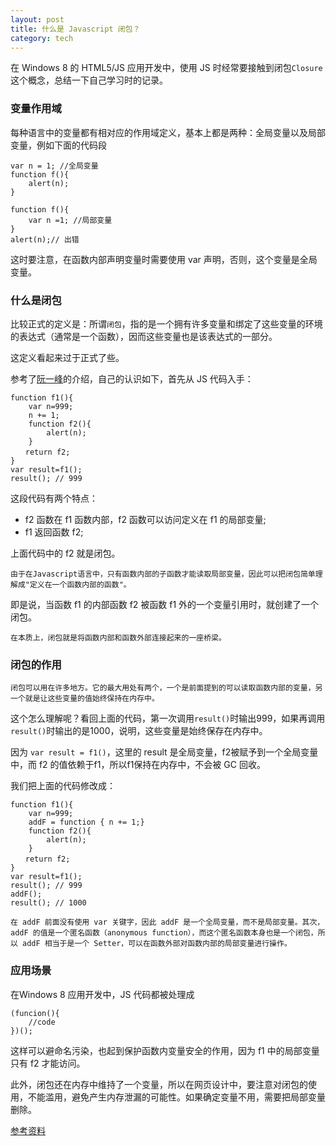 ```yaml
---
layout: post
title: 什么是 Javascript 闭包？
category: tech
---
```


在 Windows 8 的 HTML5/JS 应用开发中，使用 JS 时经常要接触到闭包<code>Closure</code>这个概念，总结一下自己学习时的记录。

### 变量作用域 ###
每种语言中的变量都有相对应的作用域定义，基本上都是两种：全局变量以及局部变量，例如下面的代码段
```
var n = 1; //全局变量
function f(){
	alert(n);
}
``` 

```
function f(){
	var n =1; //局部变量
}
alert(n);// 出错

```
这时要注意，在函数内部声明变量时需要使用 var 声明，否则，这个变量是全局变量。

### 什么是闭包 ###
比较正式的定义是：所谓<code>闭包</code>，指的是一个拥有许多变量和绑定了这些变量的环境的表达式（通常是一个函数），因而这些变量也是该表达式的一部分。

这定义看起来过于正式了些。

参考了[阮一峰](http://www.ruanyifeng.com/blog/2009/08/learning_javascript_closures.html)的介绍，自己的认识如下，首先从 JS 代码入手：
```
function f1(){
	var n=999;
	n += 1;
	function f2(){
		alert(n); 
	}
　　return f2;
}
var result=f1();
result(); // 999
```
这段代码有两个特点：

- f2 函数在 f1 函数内部，f2 函数可以访问定义在 f1 的局部变量;
- f1 返回函数 f2;

上面代码中的 f2 就是闭包。

`由于在Javascript语言中，只有函数内部的子函数才能读取局部变量，因此可以把闭包简单理解成"定义在一个函数内部的函数"。`

即是说，当函数 f1 的内部函数 f2 被函数 f1 外的一个变量引用时，就创建了一个闭包。

`在本质上，闭包就是将函数内部和函数外部连接起来的一座桥梁。`

### 闭包的作用 ###
`闭包可以用在许多地方。它的最大用处有两个，一个是前面提到的可以读取函数内部的变量，另一个就是让这些变量的值始终保持在内存中。`

这个怎么理解呢？看回上面的代码，第一次调用`result()`时输出999，如果再调用`result()`时输出的是1000，说明，这些变量是始终保存在内存中。

因为	`var result = f1()`，这里的 result 是全局变量，f2被赋予到一个全局变量中，而 f2 的值依赖于f1，所以f1保持在内存中，不会被 GC 回收。

我们把上面的代码修改成：
```
function f1(){
	var n=999;
	addF = function { n += 1;}
	function f2(){ 
		alert(n); 
	}
　　return f2;
}
var result=f1();
result(); // 999
addF();
result(); // 1000
```
`在 addF 前面没有使用 var 关键字，因此 addF 是一个全局变量，而不是局部变量。其次，addF 的值是一个匿名函数（anonymous function），而这个匿名函数本身也是一个闭包，所以 addF 相当于是一个 Setter，可以在函数外部对函数内部的局部变量进行操作。`

### 应用场景 ###
在Windows 8 应用开发中，JS 代码都被处理成
```
(funcion(){ 
	//code 
})();
```
这样可以避命名污染，也起到保护函数内变量安全的作用，因为 f1 中的局部变量只有 f2 才能访问。

此外，闭包还在内存中维持了一个变量，所以在网页设计中，要注意对闭包的使用，不能滥用，避免产生内存泄漏的可能性。如果确定变量不用，需要把局部变量删除。

[参考资料](http://www.gracecode.com/posts/2385.html)
